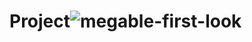 # Project![megable-first-look](https://user-images.githubusercontent.com/92319215/176656497-765e3c98-454a-4eb4-a115-838fd0ec1541.PNG)
